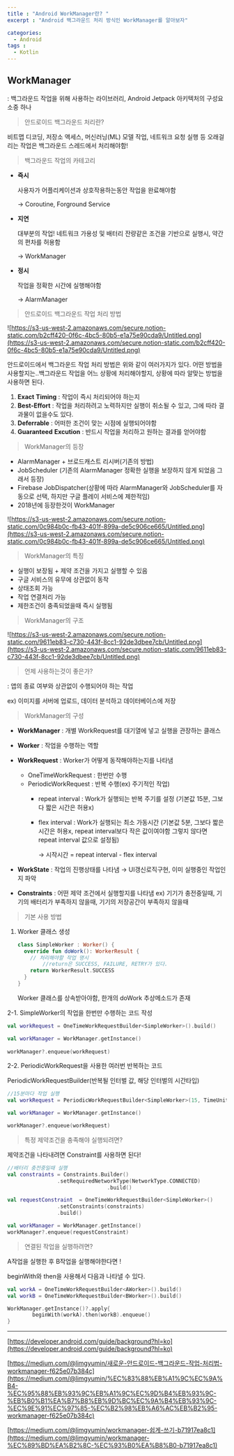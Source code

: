 ```yaml
---
title : "Android WorkManager란? "
excerpt : "Android 백그라운드 처리 방식인 WorkManager를 알아보자"

categories:
  - Android
tags :
  - Kotlin
---
```


## WorkManager

: 백그라운드 작업을 위해 사용하는 라이브러리, Android Jetpack 아키텍처의 구성요소중 하나 

> 안드로이드 백그라운드 처리란?

비트맵 디코딩, 저장소 액세스, 머신러닝(ML) 모델 작업, 네트워크 요청 실행 등 오래걸리는 작업은 백그라운드 스레드에서 처리해야함!

> 백그라운드 작업의 카테고리

- **즉시**

    사용자가 어플리케이션과 상호작용하는동안 작업을 완료해야함

    → Coroutine, Forground Service

- **지연**

    대부분의 작업! 네트워크 가용성 및 배터리 잔량같은 조건을 기반으로 실행시, 약간의 편차를 허용함 

    → WorkManager 

- **정시**

    작업을 정확한 시간에 실행해야함 

    → AlarmManager 

> 안드로이드 백그라운드 작업 처리 방법

![https://s3-us-west-2.amazonaws.com/secure.notion-static.com/b2cff420-0f6c-4bc5-80b5-e1a75e90cda9/Untitled.png](https://s3-us-west-2.amazonaws.com/secure.notion-static.com/b2cff420-0f6c-4bc5-80b5-e1a75e90cda9/Untitled.png)

안드로이드에서 백그라운드 작업 처리 방법은 위와 같이 여러가지가 있다. 어떤 방법을 사용할지는..백그라운드 작업을 어느 상황에 처리해야할지, 상황에 따라 알맞는 방법을 사용하면 된다. 

1. **Exact** **Timing** : 작업이 즉시 처리되어야 하는지 
2. **Best-Effort** : 작업을 처리하려고 노력하지만 실행이 취소될 수 있고, 그에 따라 결과물이 없을수도 있다.
3. **Deferrable** : 어떠한 조건이 맞는 시점에 실행되어야함 
4. **Guaranteed** **Excution** : 반드시 작업을 처리하고 원하는 결과를 얻어야함  

> WorkManager의 등장

- AlarmManager + 브로드캐스트 리시버(기존의 방법)
- JobScheduler (기존의 AlarmManager 정확한 실행을 보장하지 않게 되었음 그래서 등장)
- Firebase JobDispatcher(상황에 따라 AlarmManager와 JobScheduler를 자동으로 선택, 하지만 구글 플레이 서비스에 제한적임)
- 2018년에 등장한것이 WorkManager

![https://s3-us-west-2.amazonaws.com/secure.notion-static.com/0c984b0c-fb43-401f-899a-de5c906ce665/Untitled.png](https://s3-us-west-2.amazonaws.com/secure.notion-static.com/0c984b0c-fb43-401f-899a-de5c906ce665/Untitled.png)

> WorkManager의 특징

- 실행이 보장됨 + 제약 조건을 가지고 실행할 수 있음
- 구글 서비스의 유무에 상관없이 동작
- 상태조회 가능
- 작업 연결처리 가능
- 제한조건이 충족되었을때 즉시 실행됨

> WorkManager의 구조

![https://s3-us-west-2.amazonaws.com/secure.notion-static.com/9611eb83-c730-443f-8cc1-92de3dbee7cb/Untitled.png](https://s3-us-west-2.amazonaws.com/secure.notion-static.com/9611eb83-c730-443f-8cc1-92de3dbee7cb/Untitled.png)

> 언제 사용하는것이 좋은가?

: 앱의 종료 여부와 상관없이 수행되어야 하는 작업

ex) 이미지를 서버에 업로드, 데이터 분석하고 데이터베이스에 저장 

> WorkManager의 구성

- **WorkManager** : 개별 WorkRequest를 대기열에 넣고 실행을 관장하는 클래스
- **Worker** : 작업을 수행하는 역할
- **WorkRequest** : Worker가 어떻게 동작해야하는지를 나타냄
    - OneTimeWorkRequest : 한번만 수행
    - PeriodicWorkRequest : 반복 수행(ex) 주기적인 작업)
        - repeat interval : Work가 실행되는 반복 주기를 설정 (기본값 15분, 그보다 짧은 시간은 허용x)
        - flex interval : Work가 실행되는 최소 가동시간 (기본값 5분, 그보다 짧은 시간은 허용x, repeat interval보다 작은 값이여야함 그렇지 않다면 repeat interval 값으로 설정됨)

            → 시작시간 = repeat interval - flex interval 

- **WorkState** : 작업의 진행상태를 나타냄 → UI갱신로직구현, 이미 실행중인 작업인지 파악
- **Constraints** : 어떤 제약 조건에서 실행할지를 나타냄  ex) 기기가 충전중일때, 기기의 배터리가 부족하지 않을때, 기기의 저장공간이 부족하지 않을때

> 기본 사용 방법

1. Worker 클래스 생성

    ```kotlin
    class SimpleWorker : Worker() {
      override fun doWork(): WorkerResult {
        // 처리해야할 작업 명시 
    		//return은 SUCCESS, FAILURE, RETRY가 있다. 
        return WorkerResult.SUCCESS
      }
    }
    ```

    Worker 클래스를 상속받아야함, 한개의 doWork 추상메소드가 존재

2-1. SimpleWorker의 작업을 한번만 수행하는 코드 작성

```kotlin
val workRequest = OneTimeWorkRequestBuilder<SimpleWorker>().build()

val workManager = WorkManager.getInstance()
        
workManager?.enqueue(workRequest)
```

2-2. PeriodicWorkRequest을 사용한 여러번 반복하는 코드

PeriodicWorkRequestBuilder(반복될 인터벌 값, 해당 인터벌의 시간타입) 

```kotlin
//15분마다 작업 실행 
val workRequest = PeriodicWorkRequestBuilder<SimpleWorker>(15, TimeUnit.MINUTES).build()

val workManager = WorkManager.getInstance()

workManager?.enqueue(workRequest)
```

> 특정 제약조건을 충족해야 실행되려면?

제약조건을 나타내려면 Constraint를 사용하면 된다!

```kotlin
//배터리 충전중일때 실행 
val constraints = Constraints.Builder()
                .setRequiredNetworkType(NetworkType.CONNECTED)
								.build()

val requestConstraint  = OneTimeWorkRequestBuilder<SimpleWorker>()
                .setConstraints(constraints)
                .build()

val workManager = WorkManager.getInstance()
workManager?.enqueue(requestConstraint)                
```

> 연결된 작업을 실행하려면?

A작업을 실행한 후 B작업을 실행해야한다면 !

beginWith와 then을 사용해서 다음과 나타낼 수 있다. 

```kotlin
val workA = OneTimeWorkRequestBuilder<AWorker>().build()
val workB = OneTimeWorkRequestBuilder<BWorker>().build()

WorkManager.getInstance()?.apply{
		beginWith(workA).then(workB).enqueue() 
}
```

---

[https://developer.android.com/guide/background?hl=ko](https://developer.android.com/guide/background?hl=ko)

[https://medium.com/@limgyumin/새로운-안드로이드-백그라운드-작업-처리법-workmanager-f625e07b384c](https://medium.com/@limgyumin/%EC%83%88%EB%A1%9C%EC%9A%B4-%EC%95%88%EB%93%9C%EB%A1%9C%EC%9D%B4%EB%93%9C-%EB%B0%B1%EA%B7%B8%EB%9D%BC%EC%9A%B4%EB%93%9C-%EC%9E%91%EC%97%85-%EC%B2%98%EB%A6%AC%EB%B2%95-workmanager-f625e07b384c)

[https://medium.com/@limgyumin/workmanager-쉽게-쓰기-b71917ea8c1](https://medium.com/@limgyumin/workmanager-%EC%89%BD%EA%B2%8C-%EC%93%B0%EA%B8%B0-b71917ea8c1)


